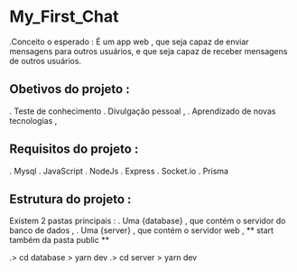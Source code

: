 # My_First_Chat

.Conceito o esperado : É um app web , que seja capaz de enviar mensagens para outros usuários, e que seja capaz de receber mensagens de outros usuários.

## Obetivos do projeto :

. Teste de conhecimento 
. Divulgação pessoal ,
. Aprendizado de novas tecnologias ,


## Requisitos do projeto :

. Mysql
. JavaScript
. NodeJs
. Express
. Socket.io
. Prisma

## Estrutura do projeto :

Existem 2 pastas principais :
. Uma {database} , que contém o servidor do banco de dados ,
. Uma {server} , que contém o servidor web , ** start também da pasta public **

.> cd database > yarn dev
.> cd server > yarn dev
